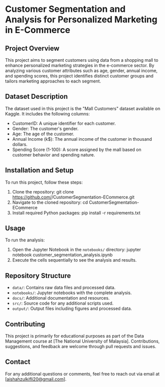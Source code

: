 # Customer Segmentation and Analysis for Personalized Marketing in E-Commerce

## Project Overview
This project aims to segment customers using data from a shopping mall to enhance personalized marketing strategies in the e-commerce sector. By analyzing various customer attributes such as age, gender, annual income, 
and spending scores, this project identifies distinct customer groups and tailors marketing approaches to each segment.

## Dataset Description
The dataset used in this project is the "Mall Customers" dataset available on Kaggle. It includes the following columns:
- CustomerID: A unique identifier for each customer.
- Gender: The customer's gender.
- Age: The age of the customer.
- Annual Income (k$): The annual income of the customer in thousand dollars.
- Spending Score (1-100): A score assigned by the mall based on customer behavior and spending nature.

## Installation and Setup
To run this project, follow these steps:
1. Clone the repository:
   git clone https://github.com/<AishahZulkifli>/CustomerSegmentation-ECommerce.git
2. Navigate to the cloned repository:
   cd CustomerSegmentation-ECommerce
3. Install required Python packages:
   pip install -r requirements.txt

## Usage
To run the analysis:
1. Open the Jupyter Notebook in the `notebooks/` directory:
   jupyter notebook customer_segmentation_analysis.ipynb
2. Execute the cells sequentially to see the analysis and results.

## Repository Structure
- `data/`: Contains raw data files and processed data.
- `notebooks/`: Jupyter notebooks with the complete analysis.
- `docs/`: Additional documentation and resources.
- `src/`: Source code for any additional scripts used.
- `output/`: Output files including figures and processed data.

## Contributing
This project is primarily for educational purposes as part of the Data Management course at [The National University of Malaysia]. 
Contributions, suggestions, and feedback are welcome through pull requests and issues.

## Contact
For any additional questions or comments, feel free to reach out via email at [aishahzulkifli20@gmail.com].
